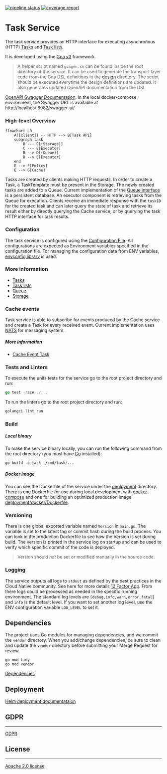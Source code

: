 [![pipeline status](https://github.com/eclipse-xfsc/task-sheduler/badges/main/pipeline.svg)](https://github.com/eclipse-xfsc/task-sheduler/-/commits/main)
[![coverage report](https://github.com/eclipse-xfsc/task-sheduler/badges/main/coverage.svg)](https://github.com/eclipse-xfsc/task-sheduler/-/commits/main)

# Task Service

The task service provides an HTTP interface for executing asynchronous (HTTP) [Tasks](docs/task.md) and [Task lists](docs/task-list.md).

It is developed using the [Goa v3](https://goa.design/) framework.

> A helper script named `goagen.sh` can be found inside the root directory of
> the service. It can be used to generate the transport layer code from the
> Goa DSL definitions in the [design](./design) directory. The script should
> be executed everytime the design definitions are updated. It also generates
> updated OpenAPI documentation from the DSL.

[OpenAPI Swagger Documentation](https://github.com/eclipse-xfsc/task-sheduler/-/blob/main/gen/http/openapi3.json). In the local docker-compose
environment, the Swagger URL is available at http://localhost:8082/swagger-ui/

### High-level Overview

```mermaid  
flowchart LR  
	A([client]) -- HTTP --> B[Task API] 
	subgraph task
        B --- C[(Storage)]
        C --- E[Executor]
        B --> D[(Queue)]
        D --> E[Executor]
	end 
	E --> F[Policy]
	E --> G[Cache]
```

Tasks are created by clients making HTTP requests.
In order to create a Task, a TaskTemplate must be present in the Storage. The newly created tasks are
added to a Queue. Current implementation of the [Queue interface](internal/service/queue.go)
is a persistent database. An executor component is retrieving tasks from the Queue for execution.
Clients receive an immediate response with the `taskID` for the created task and can later query
the state of task and retrieve its result either by directly querying the Cache
service, or by querying the task HTTP interface for task results.

### Configuration

The task service is configured using the [Configuration File](./internal/config/config.go).
All configurations are expected as Environment variables specified in the
configuration file. For managing the configuration data from ENV variables,
[envconfig library](https://github.com/kelseyhightower/envconfig) is used.

### More information
* [Tasks](docs/task.md)
* [Task lists](docs/task-list.md)
* [Queue](docs/queue.md)
* [Storage](docs/storage.md)


### Cache events

Task service is able to subscribe for events produced by the Cache service
and create a Task for every received event. Current implementation uses
[NATS](https://nats.io/) for messaging system.

##### More information
* [Cache Event Task](docs/cache-event-task.md)

### Tests and Linters

To execute the units tests for the service go to the root project directory and run:
```go
go test -race ./...
```

To run the linters go to the root project directory and run:
```go
golangci-lint run
```

### Build

##### Local binary
To make the service binary locally, you can run the following command from the root
directory (you must have [Go](https://go.dev/) installed):
```shell
go build -o task ./cmd/task/...
```

##### Docker image

You can see the Dockerfile of the service under the [deployment](./deployment) directory.
There is one Dockerfile for use during local development with [docker-compose](./deployment/compose/Dockerfile) and one for
building an optimized production image: [deployment/docker/Dockerfile](./deployment/docker/Dockerfile).

### Versioning

There is one global exported variable named `Version` in `main.go`. The variable is set
to the latest tag or commit hash during the build process. You can look in the production
Dockerfile to see how the Version is set during build. The version is printed in the service
log on startup and can be used to verify which specific commit of the code is deployed.

> Version should *not* be set or modified manually in the source code.

### Logging

The service outputs all logs to `stdout` as defined by the best practices in the Cloud Native
community. See here for more details [12 Factor App](https://12factor.net/logs).
From there logs could be processed as needed in the specific running environment.
The standard log levels are `[debug,info,warn,error,fatal`] and `info` is the default level.
If you want to set another log level, use the ENV configuration variable `LOG_LEVEL` to set it.

## Dependencies

The project uses Go modules for managing dependencies, and we commit the `vendor` directory.
When you add/change dependencies, be sure to clean and update the `vendor` directory before
submitting your Merge Request for review.
```shell
go mod tidy
go mod vendor
```

[Dependencies](go.mod)

## Deployment

[Helm deployment documentataion](deployment/helm/README.md)

## GDPR
<hr/>

[GDPR](GDPR.md)

## License
<hr/>

[Apache 2.0 license](LICENSE)
